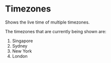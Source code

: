 # Timezones 

Shows the live time of multiple timezones.

The timezones that are currently being shown are:
1. Singapore
2. Sydney
3. New York
4. London
